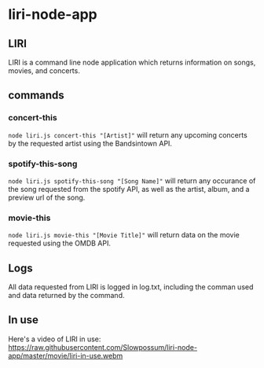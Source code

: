 # liri-node-app

## LIRI
LIRI is a command line node application which returns information on songs, movies, and concerts.

## commands
### concert-this
`node liri.js concert-this "[Artist]"` will return any upcoming concerts by the requested artist using the Bandsintown API.

### spotify-this-song
`node liri.js spotify-this-song "[Song Name]"` will return any occurance of the song requested from the spotify API, as well as the artist, album, and a preview url of the song.

### movie-this
`node liri.js movie-this "[Movie Title]"` will return data on the movie requested using the OMDB API.

## Logs
All data requested from LIRI is logged in log.txt, including the comman used and data returned by the command.


## In use
Here's a video of LIRI in use: https://raw.githubusercontent.com/Slowpossum/liri-node-app/master/movie/liri-in-use.webm

